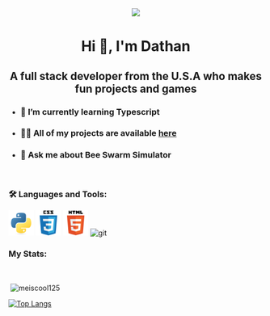 <div id="header" align="center">
  <img src="https://media.giphy.com/media/v1.Y2lkPTc5MGI3NjExeXE4MHhvb3hneGMzbzg2eTZjc3BteWh0ZHdoOG9vdDd6Zjhvc2E1MyZlcD12MV9pbnRlcm5hbF9naWZfYnlfaWQmY3Q9Zw/HscDLzkO8EOTmgkhQP/giphy.gif" width="100"/>
</div>
<h1 align="center">Hi 👋, I'm Dathan</h1>
<h2 align="center">A full stack developer from the U.S.A who makes fun projects and games</h2>

- <h3>🌱 I’m currently learning Typescript</h3>

- <h3>👨‍💻 All of my projects are available <a href="https://github.com/Meiscool125?tab=repositories" target="_blank">here</a></h3>

- <h3>💬 Ask me about Bee Swarm Simulator</h3>

<br>

<h3 align="left">🛠️ Languages and Tools:</h3>
<p align="left"> 
<img src="https://raw.githubusercontent.com/devicons/devicon/master/icons/python/python-original.svg" alt="python" width="50" height="50"/>
<img src="https://raw.githubusercontent.com/devicons/devicon/master/icons/css3/css3-original-wordmark.svg" alt="css3" width="50" height="50"/> 
<img src="https://raw.githubusercontent.com/devicons/devicon/master/icons/html5/html5-original-wordmark.svg" alt="html5" width="50" height="50"/>
<img src="https://www.vectorlogo.zone/logos/git-scm/git-scm-icon.svg" alt="git" width="50" height="50"/> 
</p>


### My Stats:

<br>

<p>&nbsp;<img align="center" src="https://github-readme-stats.vercel.app/api?username=meiscool125&show_icons=true&locale=en&theme=dark&hide=issues,prs" alt="meiscool125" /></p>

[![Top Langs](https://github-readme-stats.vercel.app/api/top-langs/?username=Meiscool125&theme=dark&hide=TeX&langs_count=3)](https://github.com/Meiscool125/github-readme-stats)


